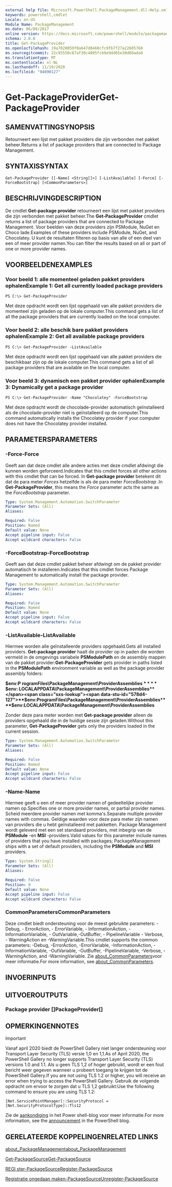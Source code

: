 ```yaml
---
external help file: Microsoft.PowerShell.PackageManagement.dll-Help.xml
keywords: powershell,cmdlet
Locale: en-US
Module Name: PackageManagement
ms.date: 06/09/2017
online version: https://docs.microsoft.com/powershell/module/packagemanagement/get-packageprovider?view=powershell-7.1&WT.mc_id=ps-gethelp
schema: 2.0.0
title: Get-PackageProvider
ms.openlocfilehash: 19a7020059f0a647d8460cfc9fb7f27a22605760
ms.sourcegitcommit: 22c93550c87af30c4895fcb9e9dd65e30d60ada0
ms.translationtype: MT
ms.contentlocale: nl-NL
ms.lasthandoff: 11/19/2020
ms.locfileid: "94890127"
---
```

# <span data-ttu-id="578d4-103">Get-PackageProvider</span><span class="sxs-lookup"><span data-stu-id="578d4-103">Get-PackageProvider</span></span>

## <span data-ttu-id="578d4-104">SAMENVATTING</span><span class="sxs-lookup"><span data-stu-id="578d4-104">SYNOPSIS</span></span>
<span data-ttu-id="578d4-105">Retourneert een lijst met pakket providers die zijn verbonden met pakket beheer.</span><span class="sxs-lookup"><span data-stu-id="578d4-105">Returns a list of package providers that are connected to Package Management.</span></span>

## <span data-ttu-id="578d4-106">SYNTAXIS</span><span class="sxs-lookup"><span data-stu-id="578d4-106">SYNTAX</span></span>

```
Get-PackageProvider [[-Name] <String[]>] [-ListAvailable] [-Force] [-ForceBootstrap] [<CommonParameters>]
```

## <span data-ttu-id="578d4-107">BESCHRIJVING</span><span class="sxs-lookup"><span data-stu-id="578d4-107">DESCRIPTION</span></span>

<span data-ttu-id="578d4-108">De cmdlet **Get-package provider** retourneert een lijst met pakket providers die zijn verbonden met pakket beheer.</span><span class="sxs-lookup"><span data-stu-id="578d4-108">The **Get-PackageProvider** cmdlet returns a list of package providers that are connected to Package Management.</span></span>
<span data-ttu-id="578d4-109">Voor beelden van deze providers zijn PSModule, NuGet en Choco lade.</span><span class="sxs-lookup"><span data-stu-id="578d4-109">Examples of these providers include PSModule, NuGet, and Chocolatey.</span></span>
<span data-ttu-id="578d4-110">U kunt de resultaten filteren op basis van alle of een deel van een of meer provider namen.</span><span class="sxs-lookup"><span data-stu-id="578d4-110">You can filter the results based on all or part of one or more provider names.</span></span>

## <span data-ttu-id="578d4-111">VOORBEELDEN</span><span class="sxs-lookup"><span data-stu-id="578d4-111">EXAMPLES</span></span>

### <span data-ttu-id="578d4-112">Voor beeld 1: alle momenteel geladen pakket providers ophalen</span><span class="sxs-lookup"><span data-stu-id="578d4-112">Example 1: Get all currently loaded package providers</span></span>

```
PS C:\> Get-PackageProvider
```

<span data-ttu-id="578d4-113">Met deze opdracht wordt een lijst opgehaald van alle pakket providers die momenteel zijn geladen op de lokale computer.</span><span class="sxs-lookup"><span data-stu-id="578d4-113">This command gets a list of all the package providers that are currently loaded on the local computer.</span></span>

### <span data-ttu-id="578d4-114">Voor beeld 2: alle beschik bare pakket providers ophalen</span><span class="sxs-lookup"><span data-stu-id="578d4-114">Example 2: Get all available package providers</span></span>

```
PS C:\> Get-PackageProvider -ListAvailable
```

<span data-ttu-id="578d4-115">Met deze opdracht wordt een lijst opgehaald van alle pakket providers die beschikbaar zijn op de lokale computer.</span><span class="sxs-lookup"><span data-stu-id="578d4-115">This command gets a list of all package providers that are available on the local computer.</span></span>

### <span data-ttu-id="578d4-116">Voor beeld 3: dynamisch een pakket provider ophalen</span><span class="sxs-lookup"><span data-stu-id="578d4-116">Example 3: Dynamically get a package provider</span></span>

```
PS C:\> Get-PackageProvider -Name "Chocolatey" -ForceBootstrap
```

<span data-ttu-id="578d4-117">Met deze opdracht wordt de chocolade-provider automatisch geïnstalleerd als de chocolade-provider niet is geïnstalleerd op de computer.</span><span class="sxs-lookup"><span data-stu-id="578d4-117">This command automatically installs the Chocolatey provider if your computer does not have the Chocolatey provider installed.</span></span>

## <span data-ttu-id="578d4-118">PARAMETERS</span><span class="sxs-lookup"><span data-stu-id="578d4-118">PARAMETERS</span></span>

### <span data-ttu-id="578d4-119">-Force</span><span class="sxs-lookup"><span data-stu-id="578d4-119">-Force</span></span>

<span data-ttu-id="578d4-120">Geeft aan dat deze cmdlet alle andere acties met deze cmdlet afdwingt die kunnen worden geforceerd.</span><span class="sxs-lookup"><span data-stu-id="578d4-120">Indicates that this cmdlet forces all other actions with this cmdlet that can be forced.</span></span>
<span data-ttu-id="578d4-121">In **Get-package provider** betekent dit dat de para meter *Forces* hetzelfde is als de para meter *ForceBootstrap* .</span><span class="sxs-lookup"><span data-stu-id="578d4-121">In **Get-PackageProvider**, this means the *Force* parameter acts the same as the *ForceBootstrap* parameter.</span></span>

```yaml
Type: System.Management.Automation.SwitchParameter
Parameter Sets: (All)
Aliases:

Required: False
Position: Named
Default value: None
Accept pipeline input: False
Accept wildcard characters: False
```

### <span data-ttu-id="578d4-122">-ForceBootstrap</span><span class="sxs-lookup"><span data-stu-id="578d4-122">-ForceBootstrap</span></span>

<span data-ttu-id="578d4-123">Geeft aan dat deze cmdlet pakket beheer afdwingt om de pakket provider automatisch te installeren.</span><span class="sxs-lookup"><span data-stu-id="578d4-123">Indicates that this cmdlet forces Package Management to automatically install the package provider.</span></span>

```yaml
Type: System.Management.Automation.SwitchParameter
Parameter Sets: (All)
Aliases:

Required: False
Position: Named
Default value: None
Accept pipeline input: False
Accept wildcard characters: False
```

### <span data-ttu-id="578d4-124">-ListAvailable</span><span class="sxs-lookup"><span data-stu-id="578d4-124">-ListAvailable</span></span>

<span data-ttu-id="578d4-125">Hiermee worden alle geïnstalleerde providers opgehaald.</span><span class="sxs-lookup"><span data-stu-id="578d4-125">Gets all installed providers.</span></span>
<span data-ttu-id="578d4-126">**Get-package provider** haalt de provider op in paden die worden vermeld in de omgevings variabele **PSModulePath** en de assembly mappen van de pakket provider:</span><span class="sxs-lookup"><span data-stu-id="578d4-126">**Get-PackageProvider** gets provider in paths listed in the **PSModulePath** environment variable as well as the package provider assembly folders:</span></span>

<span data-ttu-id="578d4-127">**$env:P rogramFiles\PackageManagement\ProviderAssemblies \* \* \* \* $env: LOCALAPPDATA\PackageManagement\ProviderAssemblies**</span><span class="sxs-lookup"><span data-stu-id="578d4-127">**$env:ProgramFiles\PackageManagement\ProviderAssemblies\*\*\*\*$env:LOCALAPPDATA\PackageManagement\ProviderAssemblies**</span></span>

<span data-ttu-id="578d4-128">Zonder deze para meter worden met **Get-package provider** alleen de providers opgehaald die in de huidige sessie zijn geladen.</span><span class="sxs-lookup"><span data-stu-id="578d4-128">Without this parameter, **Get-PackageProvider** gets only the providers loaded in the current session.</span></span>

```yaml
Type: System.Management.Automation.SwitchParameter
Parameter Sets: (All)
Aliases:

Required: False
Position: Named
Default value: None
Accept pipeline input: False
Accept wildcard characters: False
```

### <span data-ttu-id="578d4-129">-Name</span><span class="sxs-lookup"><span data-stu-id="578d4-129">-Name</span></span>

<span data-ttu-id="578d4-130">Hiermee geeft u een of meer provider namen of gedeeltelijke provider namen op.</span><span class="sxs-lookup"><span data-stu-id="578d4-130">Specifies one or more provider names, or partial provider names.</span></span>
<span data-ttu-id="578d4-131">Scheid meerdere provider namen met komma's.</span><span class="sxs-lookup"><span data-stu-id="578d4-131">Separate multiple provider names with commas.</span></span>
<span data-ttu-id="578d4-132">Geldige waarden voor deze para meter zijn namen van providers die u hebt geïnstalleerd met pakketten. Package Management wordt geleverd met een set standaard providers, met inbegrip van de **PSModule** -en **MSI** -providers.</span><span class="sxs-lookup"><span data-stu-id="578d4-132">Valid values for this parameter include names of providers that you have installed with packages; PackageManagement ships with a set of default providers, including the **PSModule** and **MSI** providers.</span></span>

```yaml
Type: System.String[]
Parameter Sets: (All)
Aliases:

Required: False
Position: 0
Default value: None
Accept pipeline input: False
Accept wildcard characters: False
```

### <span data-ttu-id="578d4-133">CommonParameters</span><span class="sxs-lookup"><span data-stu-id="578d4-133">CommonParameters</span></span>

<span data-ttu-id="578d4-134">Deze cmdlet biedt ondersteuning voor de meest gebruikte parameters: -Debug, - ErrorAction, - ErrorVariable, - InformationAction, -InformationVariable, - OutVariable,-OutBuffer, - PipelineVariable - Verbose, - WarningAction en -WarningVariable.</span><span class="sxs-lookup"><span data-stu-id="578d4-134">This cmdlet supports the common parameters: -Debug, -ErrorAction, -ErrorVariable, -InformationAction, -InformationVariable, -OutVariable, -OutBuffer, -PipelineVariable, -Verbose, -WarningAction, and -WarningVariable.</span></span> <span data-ttu-id="578d4-135">Zie [about_CommonParameters](https://go.microsoft.com/fwlink/?LinkID=113216)voor meer informatie.</span><span class="sxs-lookup"><span data-stu-id="578d4-135">For more information, see [about_CommonParameters](https://go.microsoft.com/fwlink/?LinkID=113216).</span></span>

## <span data-ttu-id="578d4-136">INVOER</span><span class="sxs-lookup"><span data-stu-id="578d4-136">INPUTS</span></span>

## <span data-ttu-id="578d4-137">UITVOER</span><span class="sxs-lookup"><span data-stu-id="578d4-137">OUTPUTS</span></span>

### <span data-ttu-id="578d4-138">Package provider []</span><span class="sxs-lookup"><span data-stu-id="578d4-138">PackageProvider[]</span></span>

## <span data-ttu-id="578d4-139">OPMERKINGEN</span><span class="sxs-lookup"><span data-stu-id="578d4-139">NOTES</span></span>

> [!IMPORTANT]
> <span data-ttu-id="578d4-140">Vanaf april 2020 biedt de PowerShell Gallery niet langer ondersteuning voor Transport Layer Security (TLS) versie 1,0 en 1,1.</span><span class="sxs-lookup"><span data-stu-id="578d4-140">As of April 2020, the PowerShell Gallery no longer supports Transport Layer Security (TLS) versions 1.0 and 1.1.</span></span> <span data-ttu-id="578d4-141">Als u geen TLS 1,2 of hoger gebruikt, wordt er een fout bericht weer gegeven wanneer u probeert toegang te krijgen tot de PowerShell Gallery.</span><span class="sxs-lookup"><span data-stu-id="578d4-141">If you are not using TLS 1.2 or higher, you will receive an error when trying to access the PowerShell Gallery.</span></span> <span data-ttu-id="578d4-142">Gebruik de volgende opdracht om ervoor te zorgen dat u TLS 1,2 gebruikt:</span><span class="sxs-lookup"><span data-stu-id="578d4-142">Use the following command to ensure you are using TLS 1.2:</span></span>
>
> `[Net.ServicePointManager]::SecurityProtocol = [Net.SecurityProtocolType]::Tls12`
>
> <span data-ttu-id="578d4-143">Zie de [aankondiging](https://devblogs.microsoft.com/powershell/powershell-gallery-tls-support/) in het Power shell-blog voor meer informatie.</span><span class="sxs-lookup"><span data-stu-id="578d4-143">For more information, see the [announcement](https://devblogs.microsoft.com/powershell/powershell-gallery-tls-support/) in the PowerShell blog.</span></span>

## <span data-ttu-id="578d4-144">GERELATEERDE KOPPELINGEN</span><span class="sxs-lookup"><span data-stu-id="578d4-144">RELATED LINKS</span></span>

[<span data-ttu-id="578d4-145">about_PackageManagement</span><span class="sxs-lookup"><span data-stu-id="578d4-145">about_PackageManagement</span></span>](../Microsoft.PowerShell.Core/About/about_PackageManagement.md)

[<span data-ttu-id="578d4-146">Get-PackageSource</span><span class="sxs-lookup"><span data-stu-id="578d4-146">Get-PackageSource</span></span>](Get-PackageSource.md)

[<span data-ttu-id="578d4-147">REGI ster-PackageSource</span><span class="sxs-lookup"><span data-stu-id="578d4-147">Register-PackageSource</span></span>](Register-PackageSource.md)

[<span data-ttu-id="578d4-148">Registratie ongedaan maken-PackageSource</span><span class="sxs-lookup"><span data-stu-id="578d4-148">Unregister-PackageSource</span></span>](Unregister-PackageSource.md)

